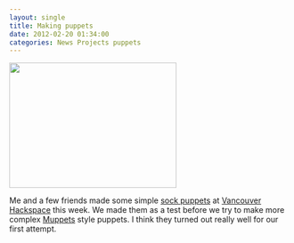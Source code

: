 ```yaml
---
layout: single
title: Making puppets
date: 2012-02-20 01:34:00
categories: News Projects puppets
---
```

<a href="/public/uploads/2012/02/puppets07.jpg"><img class="size-medium wp-image-2737 aligncenter" title="puppets07" src="/public/uploads/2012/02/puppets07-300x225.jpg" alt="" width="300" height="225" /></a>

Me and a few friends made some simple <a href="http://en.wikipedia.org/wiki/Sock_puppet">sock puppets</a> at <a href="http://vancouver.hackspace.ca/wp/">Vancouver Hackspace</a> this week. We made them as a test before we try to make more complex <a href="http://en.wikipedia.org/wiki/The_Muppets">Muppets</a> style puppets. I think they turned out really well for our first attempt.
